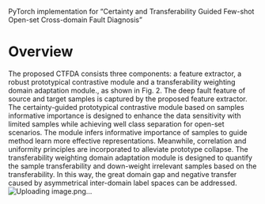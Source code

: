 PyTorch implementation for “Certainty and Transferability Guided Few-shot Open-set Cross-domain Fault Diagnosis”<br>
# Overview <br>
The proposed CTFDA consists three components: a feature extractor, a robust prototypical contrastive module and a transferability weighting domain adaptation module., as shown in Fig. 2. The deep fault feature of source and target samples is captured by the proposed feature extractor. The certainty-guided prototypical contrastive module based on samples informative importance is designed to enhance the data sensitivity with limited samples while achieving well class separation for open-set scenarios. The module infers informative importance of samples to guide method learn more effective representations. Meanwhile, correlation and uniformity principles are incorporated to alleviate prototype collapse. The transferability weighting domain adaptation module is designed to quantify the sample transferability and down-weight irrelevant samples based on the transferability. In this way, the great domain gap and negative transfer caused by asymmetrical inter-domain label spaces can be addressed.<br>
![Uploading image.png…]()
